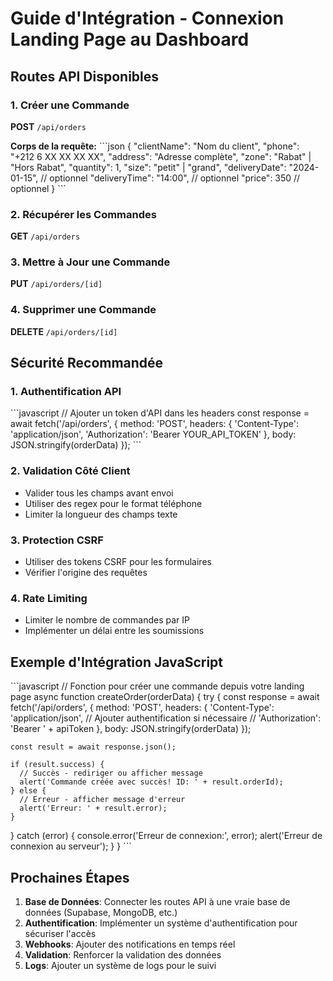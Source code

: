 # Guide d'Intégration - Connexion Landing Page au Dashboard

## Routes API Disponibles

### 1. Créer une Commande
**POST** `/api/orders`

**Corps de la requête:**
\`\`\`json
{
  "clientName": "Nom du client",
  "phone": "+212 6 XX XX XX XX",
  "address": "Adresse complète",
  "zone": "Rabat" | "Hors Rabat",
  "quantity": 1,
  "size": "petit" | "grand",
  "deliveryDate": "2024-01-15", // optionnel
  "deliveryTime": "14:00", // optionnel
  "price": 350 // optionnel
}
\`\`\`

### 2. Récupérer les Commandes
**GET** `/api/orders`

### 3. Mettre à Jour une Commande
**PUT** `/api/orders/[id]`

### 4. Supprimer une Commande
**DELETE** `/api/orders/[id]`

## Sécurité Recommandée

### 1. Authentification API
\`\`\`javascript
// Ajouter un token d'API dans les headers
const response = await fetch('/api/orders', {
  method: 'POST',
  headers: {
    'Content-Type': 'application/json',
    'Authorization': 'Bearer YOUR_API_TOKEN'
  },
  body: JSON.stringify(orderData)
});
\`\`\`

### 2. Validation Côté Client
- Valider tous les champs avant envoi
- Utiliser des regex pour le format téléphone
- Limiter la longueur des champs texte

### 3. Protection CSRF
- Utiliser des tokens CSRF pour les formulaires
- Vérifier l'origine des requêtes

### 4. Rate Limiting
- Limiter le nombre de commandes par IP
- Implémenter un délai entre les soumissions

## Exemple d'Intégration JavaScript

\`\`\`javascript
// Fonction pour créer une commande depuis votre landing page
async function createOrder(orderData) {
  try {
    const response = await fetch('/api/orders', {
      method: 'POST',
      headers: {
        'Content-Type': 'application/json',
        // Ajouter authentification si nécessaire
        // 'Authorization': 'Bearer ' + apiToken
      },
      body: JSON.stringify(orderData)
    });
    
    const result = await response.json();
    
    if (result.success) {
      // Succès - rediriger ou afficher message
      alert('Commande créée avec succès! ID: ' + result.orderId);
    } else {
      // Erreur - afficher message d'erreur
      alert('Erreur: ' + result.error);
    }
  } catch (error) {
    console.error('Erreur de connexion:', error);
    alert('Erreur de connexion au serveur');
  }
}
\`\`\`

## Prochaines Étapes

1. **Base de Données**: Connecter les routes API à une vraie base de données (Supabase, MongoDB, etc.)
2. **Authentification**: Implémenter un système d'authentification pour sécuriser l'accès
3. **Webhooks**: Ajouter des notifications en temps réel
4. **Validation**: Renforcer la validation des données
5. **Logs**: Ajouter un système de logs pour le suivi

